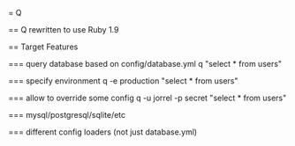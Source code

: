 = Q

== Q rewritten to use Ruby 1.9

== Target Features

=== query database based on config/database.yml
    q "select * from users"

=== specify environment
    q -e production "select * from users"

=== allow to override some config
    q -u jorrel -p secret "select * from users"

=== mysql/postgresql/sqlite/etc

=== different config loaders (not just database.yml)
